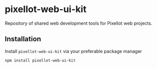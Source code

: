 # pixellot-web-ui-kit

Repository of shared web development tools for Pixellot web projects.

## Installation

Install `pixellot-web-ui-kit` via your preferable package manager

```bash
npm install pixellot-web-ui-kit
```
